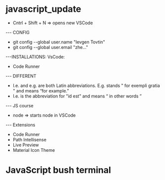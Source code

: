 # javascript_update

- Cntrl + Shift + N => opens new VSCode

--- CONFIG

-  git config --global user.name "Ievgen Tovtin"
-  git config --global user.email "zhe..."

---INSTALLATIONS: VsCode:
- Code Runner

--- DIFFERENT
- I.e. and e.g. are both Latin abbreviations. E.g. stands " for exempli gratia " and means “for example.” 
- I.e. is the abbreviation for "id est" and means “ in other words ”

--- JS course
- node => starts node in VSCode

--- Extensions
- Code Runner
- Path Intellisense
- Live Preview
- Material Icon Theme

# JavaScript bush terminal
<!-- 
{
	"window.zoomLevel": 0,
	"editor.fontSize": 14,
	"editor.detectIndentation": false,
	"editor.insertSpaces": false,
	"editor.tabSize": 2,
	"editor.formatOnSave": true,
	"css.validate": false,
	"scss.validate": false,
	"editor.wordWrapColumn": 80,
	"terminal.integrated.shell.windows": "C:\\Program Files\\Git\\bin\\bash.exe",
	"editor.glyphMargin": false,
	"editor.smoothScrolling": true,
	"editor.minimap.enabled": false,
} 
-->